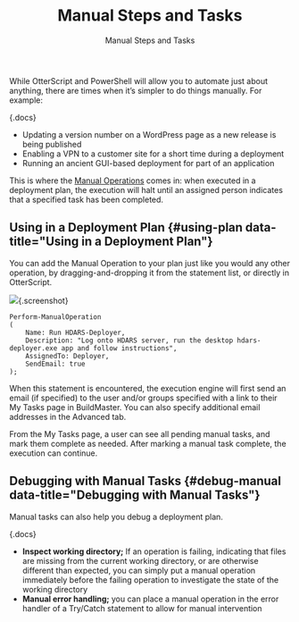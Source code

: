 ﻿---
title: Manual Steps and Tasks
subtitle: Manual Steps and Tasks
sequence: 500
keywords: buildmaster, manual
show-headings-in-nav: true
---
While OtterScript and PowerShell will allow you to automate just about anything, there are times when it’s simpler to do things manually. For example:

{.docs}
- Updating a version number on a WordPress page as a new release is being published
- Enabling a VPN to a customer site for a short time during a deployment
- Running an ancient GUI-based deployment for part of an application

This is where the [Manual Operations](/docs/buildmaster/reference/operations/buildmaster/manual-operation) comes in: when executed in a deployment plan, the execution will halt until an assigned person indicates that a specified task has been completed.

## Using in a Deployment Plan {#using-plan data-title="Using in a Deployment Plan"}

You can add the Manual Operation to your plan just like you would any other operation, by dragging-and-dropping it from the statement list, or directly in OtterScript.

<tab-block>
<tab name="Visual Mode">

![](/resources/documentation/buildmaster/6/manual-operation.png){.screenshot}

</tab>
<tab name="Text Mode (OtterScript)">

```
Perform-ManualOperation
(
    Name: Run HDARS-Deployer,
    Description: "Log onto HDARS server, run the desktop hdars-deployer.exe app and follow instructions",
    AssignedTo: Deployer,
    SendEmail: true
);
```

</tab>
</tab-block>

When this statement is encountered, the execution engine will first send an email (if specified) to the user and/or groups specified with a link to their My Tasks page in BuildMaster. You can also specify additional email addresses in the Advanced tab.

From the My Tasks page, a user can see all pending manual tasks, and mark them complete as needed.  After marking a manual task complete, the execution can continue.

## Debugging with Manual Tasks {#debug-manual data-title="Debugging with Manual Tasks"}

Manual tasks can also help you debug a deployment plan.

{.docs}
- **Inspect working directory;** If an operation is failing, indicating that files are missing from the current working directory, or are otherwise different than expected, you can simply put a manual operation immediately before the failing operation to investigate the state of the working directory
- **Manual error handling;** you can place a manual operation in the error handler of a Try/Catch statement to allow for manual intervention
